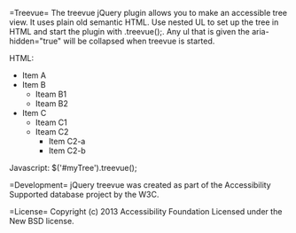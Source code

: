 =Treevue=
The treevue jQuery plugin allows you to make an accessible tree view. It uses plain old semantic HTML. Use nested UL to set up the tree in HTML and start the plugin with .treevue();. Any ul that is given the aria-hidden="true" will be collapsed when treevue is started.

HTML:
  <ul id="myTree">
    <li>Item A</li>
    <li>Item B<ul>
        <li>Iteam B1</li>
        <li>Iteam B2</li>
      </ul></li>
    <li>Item C<ul>
        <li>Iteam C1</li>
        <!-- Closed node on start because of aria-hidden -->
        <li>Iteam C2<ul aria-hidden="true">
          <li>Item C2-a</li>
          <li>Item C2-b</li>
        </ul></li>
      </ul></li>
  </ul>
  
Javascript:
  $('#myTree').treevue();

=Development=
jQuery treevue was created as part of the Accessibility Supported database project by the W3C.

=License=
Copyright (c) 2013 Accessibility Foundation Licensed under the New BSD license.
